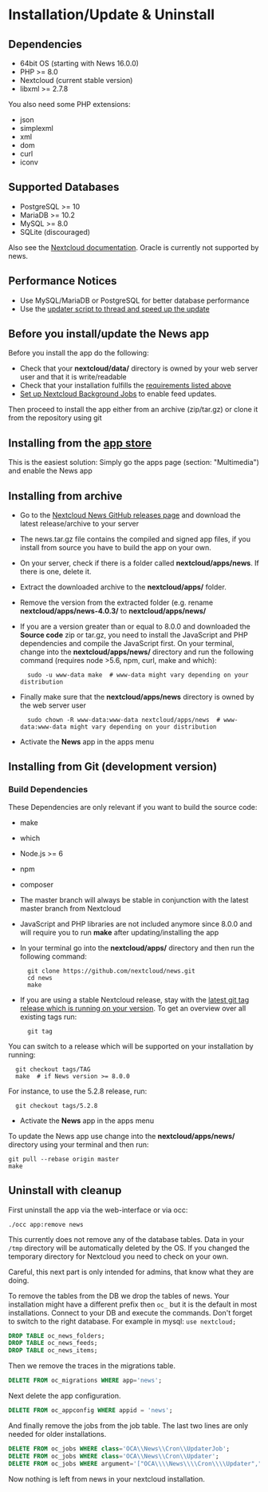 # Installation/Update & Uninstall

## Dependencies
* 64bit OS (starting with News 16.0.0)
* PHP >= 8.0
* Nextcloud (current stable version)
* libxml >= 2.7.8

You also need some PHP extensions:

* json
* simplexml
* xml
* dom
* curl
* iconv

## Supported Databases
* PostgreSQL >= 10
* MariaDB >= 10.2
* MySQL >= 8.0
* SQLite (discouraged)

Also see the [Nextcloud documentation](https://docs.nextcloud.com/server/stable/admin_manual/configuration_database/linux_database_configuration.html?highlight=database). Oracle is currently not supported by news.

## Performance Notices
* Use MySQL/MariaDB or PostgreSQL for better database performance
* Use the [updater script to thread and speed up the update](https://github.com/nextcloud/news-updater)

## Before you install/update the News app
Before you install the app do the following:

* Check that your **nextcloud/data/** directory is owned by your web server user and that it is write/readable
* Check that your installation fulfills the [requirements listed above](#dependencies)
* [Set up Nextcloud Background Jobs](https://docs.nextcloud.org/server/latest/admin_manual/configuration_server/background_jobs_configuration.html#cron) to enable feed updates.

Then proceed to install the app either from an archive (zip/tar.gz) or clone it from the repository using git

## Installing from the [app store](https://apps.nextcloud.com/apps/news)
This is the easiest solution: Simply go the apps page (section: "Multimedia") and enable the News app

## Installing from archive
* Go to the [Nextcloud News GitHub releases page](https://github.com/nextcloud/news/releases) and download the latest release/archive to your server
* The news.tar.gz file contains the compiled and signed app files, if you install from source you have to build the app on your own.
* On your server, check if there is a folder called **nextcloud/apps/news**. If there is one, delete it.
* Extract the downloaded archive to the **nextcloud/apps/** folder.
* Remove the version from the extracted folder (e.g. rename **nextcloud/apps/news-4.0.3/** to **nextcloud/apps/news/**
* If you are a version greater than or equal to 8.0.0 and downloaded the **Source code** zip or tar.gz, you need to install the JavaScript and PHP dependencies and compile the JavaScript first. On your terminal, change into the **nextcloud/apps/news/** directory and run the following command (requires node >5.6, npm, curl, make and which):

        sudo -u www-data make  # www-data might vary depending on your distribution

* Finally make sure that the **nextcloud/apps/news** directory is owned by the web server user

        sudo chown -R www-data:www-data nextcloud/apps/news  # www-data:www-data might vary depending on your distribution

* Activate the **News** app in the apps menu

## Installing from Git (development version)

### Build Dependencies
These Dependencies are only relevant if you want to build the source code:

* make
* which
* Node.js >= 6
* npm
* composer

* The master branch will always be stable in conjunction with the latest master branch from Nextcloud
* JavaScript and PHP libraries are not included anymore since 8.0.0 and will require you to run **make** after updating/installing the app
* In your terminal go into the **nextcloud/apps/** directory and then run the following command:

        git clone https://github.com/nextcloud/news.git
        cd news
        make

* If you are using a stable Nextcloud release, stay with the [latest git tag release which is running on your version](https://github.com/nextcloud/news/releases). To get an overview over all existing tags run:

        git tag

 You can switch to a release which will be supported on your installation by running:

      git checkout tags/TAG
      make  # if News version >= 8.0.0

 For instance, to use the 5.2.8 release, run:

      git checkout tags/5.2.8

* Activate the **News** app in the apps menu

To update the News app use change into the **nextcloud/apps/news/** directory using your terminal and then run:

    git pull --rebase origin master
    make

## Uninstall with cleanup

First uninstall the app via the web-interface or via occ:

```console
./occ app:remove news
```

This currently does not remove any of the database tables.
Data in your `/tmp` directory will be automatically deleted by the OS.
If you changed the temporary directory for Nextcloud you need to check on your own.

Careful, this next part is only intended for admins, that know what they are doing.

To remove the tables from the DB we drop the tables of news.
Your installation might have a different prefix then `oc_` but it is the default in most installations.
Connect to your DB and execute the commands. Don't forget to switch to the right database.
For example in mysql: `use nextcloud;`

```sql
DROP TABLE oc_news_folders;
DROP TABLE oc_news_feeds;
DROP TABLE oc_news_items;
```

Then we remove the traces in the migrations table.

```sql
DELETE FROM oc_migrations WHERE app='news';
```

Next delete the app configuration.

```sql
DELETE FROM oc_appconfig WHERE appid = 'news';
```

And finally remove the jobs from the job table.
The last two lines are only needed for older installations.

```sql
DELETE FROM oc_jobs WHERE class='OCA\\News\\Cron\\UpdaterJob';
DELETE FROM oc_jobs WHERE class='OCA\\News\\Cron\\Updater';
DELETE FROM oc_jobs WHERE argument='["OCA\\\\News\\\\Cron\\\\Updater","run"]';
```

Now nothing is left from news in your nextcloud installation.